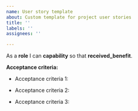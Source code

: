 ```yaml
---
name: User story template
about: Custom template for project user stories
title: ''
labels: ''
assignees: ''

---
```


As a **role** I can **capability** so that **received_benefit**.

**Acceptance criteria:**

- Acceptance criteria 1:

- Acceptance criteria 2:

- Acceptance criteria 3:
